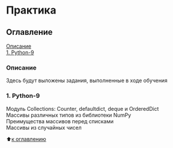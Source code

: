 # Практика

## Оглавление
[Описание](#описание)  
[1. Python-9](#1-python-9)

### Описание
Здесь будут выложены задания, выполненные в ходе обучения


### 1. Python-9
Модуль Collections: Counter, defaultdict, deque и OrderedDict  
Массивы различных типов из библиотеки NumPy  
Преимущества массивов перед списками  
Массивы из случайных чисел


:arrow_up:[к оглавлению](#оглавление)
